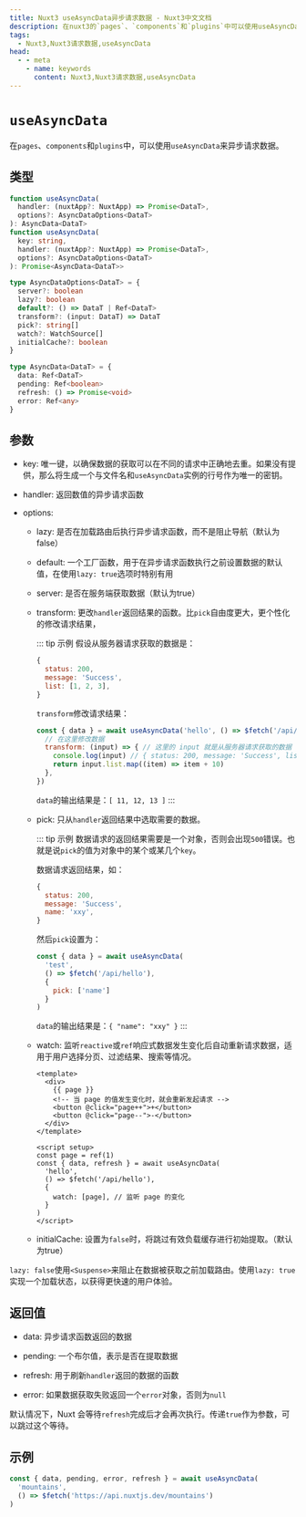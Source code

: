 ```yaml
---
title: Nuxt3 useAsyncData异步请求数据 - Nuxt3中文文档
description: 在nuxt3的`pages`、`components`和`plugins`中可以使用useAsyncData来来异步请求数据。
tags: 
  - Nuxt3,Nuxt3请求数据,useAsyncData
head:
  - - meta
    - name: keywords
      content: Nuxt3,Nuxt3请求数据,useAsyncData
---
```


# `useAsyncData` 

在`pages`、`components`和`plugins`中，可以使用`useAsyncData`来异步请求数据。

## 类型

```ts
function useAsyncData(
  handler: (nuxtApp?: NuxtApp) => Promise<DataT>,
  options?: AsyncDataOptions<DataT>
): AsyncData<DataT>
function useAsyncData(
  key: string,
  handler: (nuxtApp?: NuxtApp) => Promise<DataT>,
  options?: AsyncDataOptions<DataT>
): Promise<AsyncData<DataT>>

type AsyncDataOptions<DataT> = {
  server?: boolean
  lazy?: boolean
  default?: () => DataT | Ref<DataT>
  transform?: (input: DataT) => DataT
  pick?: string[]
  watch?: WatchSource[]
  initialCache?: boolean
}

type AsyncData<DataT> = {
  data: Ref<DataT>
  pending: Ref<boolean>
  refresh: () => Promise<void>
  error: Ref<any>
}
```

## 参数

- key: 唯一键，以确保数据的获取可以在不同的请求中正确地去重。如果没有提供，那么将生成一个与文件名和`useAsyncData`实例的行号作为唯一的密钥。

- handler: 返回数值的异步请求函数

- options: 

    - lazy: 是否在加载路由后执行异步请求函数，而不是阻止导航（默认为false）

    - default: 一个工厂函数，用于在异步请求函数执行之前设置数据的默认值，在使用`lazy: true`选项时特别有用

    - server: 是否在服务端获取数据（默认为true）

    - transform: 更改`handler`返回结果的函数。比`pick`自由度更大，更个性化的修改请求结果，
    
        ::: tip 示例
        假设从服务器请求获取的数据是：

        ```js
        {
          status: 200,
          message: 'Success',
          list: [1, 2, 3],
        }
        ```
        
        `transform`修改请求结果：

        ```js
        const { data } = await useAsyncData('hello', () => $fetch('/api/hello'), {
          // 在这里修改数据
          transform: (input) => { // 这里的 input 就是从服务器请求获取的数据
            console.log(input) // { status: 200, message: 'Success', list: [ 1, 2, 3 ] }
            return input.list.map((item) => item + 10)
          },
        })
        ```

        `data`的输出结果是：`[ 11, 12, 13 ]`
        :::

    - pick: 只从`handler`返回结果中选取需要的数据。

        ::: tip 示例
        数据请求的返回结果需要是一个对象，否则会出现`500`错误。也就是说`pick`的值为对象中的某个或某几个`key`。
        
        数据请求返回结果，如：

        ```js
        {
          status: 200,
          message: 'Success',
          name: 'xxy',
        }
        ```

        然后`pick`设置为：

        ```js
        const { data } = await useAsyncData(
          'test',
          () => $fetch('/api/hello'),
          {
            pick: ['name']
          }
        )
        ```

        `data`的输出结果是：`{ "name": "xxy" }`
        :::


    - watch: 监听`reactive`或`ref`响应式数据发生变化后自动重新请求数据，适用于用户选择分页、过滤结果、搜索等情况。
    
        ```vue
        <template>
          <div>
            {{ page }}
            <!-- 当 page 的值发生变化时，就会重新发起请求 -->
            <button @click="page++">+</button>
            <button @click="page--">-</button>
          </div>
        </template>

        <script setup>
        const page = ref(1)
        const { data, refresh } = await useAsyncData(
          'hello',
          () => $fetch('/api/hello'),
          {
            watch: [page], // 监听 page 的变化
          }
        )
        </script>
        ```

    - initialCache: 设置为`false`时，将跳过有效负载缓存进行初始提取。（默认为true）

`lazy: false`使用`<Suspense>`来阻止在数据被获取之前加载路由。使用`lazy: true`实现一个加载状态，以获得更快速的用户体验。
## 返回值

- data: 异步请求函数返回的数据

- pending: 一个布尔值，表示是否在提取数据

- refresh: 用于刷新`handler`返回的数据的函数

- error: 如果数据获取失败返回一个`error`对象，否则为`null`

默认情况下，Nuxt 会等待`refresh`完成后才会再次执行。传递`true`作为参数，可以跳过这个等待。

## 示例

```js
const { data, pending, error, refresh } = await useAsyncData(
  'mountains',
  () => $fetch('https://api.nuxtjs.dev/mountains')
)
```